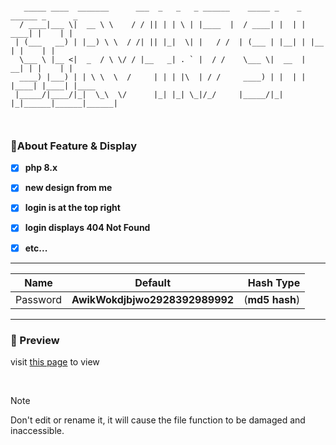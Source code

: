 ```pre

   _____ ____  _______      ___  _   _   _ ______    _____ _    _ ______ _      _      
  / ____|___ \|  __ \ \    / / || | | \ | |____  |  / ____| |  | |  ____| |    | |     
 | (___   __) | |__) \ \  / /| || |_|  \| |   / /  | (___ | |__| | |__  | |    | |     
  \___ \ |__ <|  _  / \ \/ / |__   _| . ` |  / /    \___ \|  __  |  __| | |    | |     
  ____) |___) | | \ \  \  /     | | | |\  | / /     ____) | |  | | |____| |____| |____ 
 |_____/|____/|_|  \_\  \/      |_| |_| \_|/_/     |_____/|_|  |_|______|______|______|
                                                                                       
                                                                                       
```


### 🚀About Feature & Display

- [x] **php 8.x**
- [x] **new design from me**
- [x] **login is at the top right**
- [x] **login displays 404 Not Found**
- [x] **etc...**



______________

| Name              | Default                | Hash Type                       |
| ------------- |:----------------------:| -------------------------------:|
| Password      | __AwikWokdjbjwo2928392989992__           | (__md5 hash__)  |
 ______________



### 🛅 Preview

visit <a href="https://chloethesis.github.io/preview">this page</a> to view

<br>




> [!NOTE]  
> Don't edit or rename it, it will cause the file function to be damaged and inaccessible.


 

